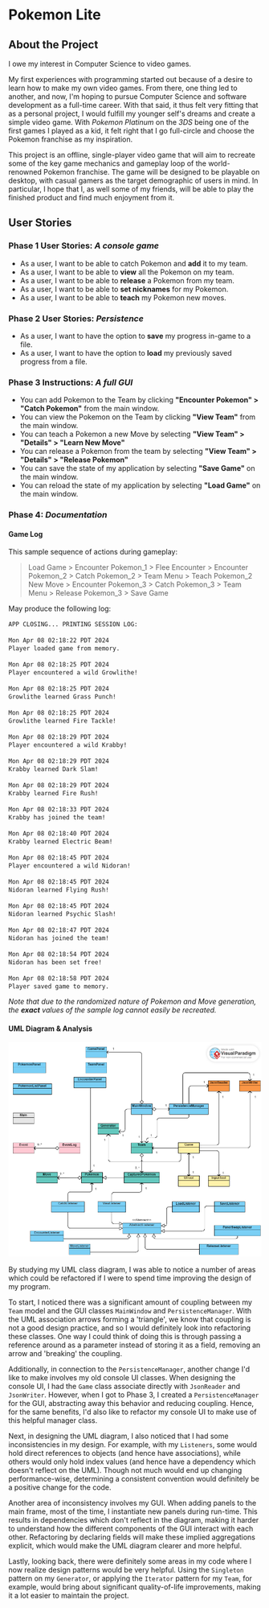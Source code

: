 # Pokemon Lite

## About the Project
I owe my interest in Computer Science to video games. 

My first experiences with programming started out because of a desire 
to learn how to make my own video games. From there, one thing led to another,
and now, I'm hoping to pursue Computer Science and software development as a full-time career. 
With that said, it thus felt very fitting that as a  personal project, 
I would fulfill my younger self's dreams and create a simple video game. 
With *Pokemon Platinum* on the *3DS* being one of the first games I played as a kid, it 
felt right that I go full-circle and choose the Pokemon franchise as my inspiration.

This project is an offline, single-player video game that will aim to recreate some of the
key game mechanics and gameplay loop of the world-renowned Pokemon franchise. The game will be designed
to be playable on desktop, with casual gamers as the target demographic of users in mind. In particular, I hope that I, as well some of my friends, will be able to play
the finished product and find much enjoyment from it.

## User Stories
### Phase 1 User Stories: *A console game*
- As a user, I want to be able to catch Pokemon and **add** it to my team.
- As a user, I want to be able to **view** all the Pokemon on my team.
- As a user, I want to be able to **release** a Pokemon from my team.
- As a user, I want to be able to **set nicknames** for my Pokemon.
- As a user, I want to be able to **teach** my Pokemon new moves.
### Phase 2 User Stories: *Persistence*
- As a user, I want to have the option to **save** my progress in-game to a file.
- As a user, I want to have the option to **load** my previously saved progress from a file.
### Phase 3 Instructions: *A full GUI*
- You can add Pokemon to the Team by clicking 
**"Encounter Pokemon" > "Catch Pokemon"** from the main window.
- You can view the Pokemon on the Team by clicking **"View Team"** from the main window.
- You can teach a Pokemon a new Move by selecting 
**"View Team" > "Details" > "Learn New Move"**
- You can release a Pokemon from the team by selecting
**"View Team" > "Details" > "Release Pokemon"**
- You can save the state of my application by selecting **"Save Game"** on the main window.
- You can reload the state of my application by selecting **"Load Game"** on the main window.
### Phase 4: *Documentation*
#### Game Log
This sample sequence of actions during gameplay: 
> Load Game > Encounter Pokemon_1 > Flee Encounter > Encounter Pokemon_2 > Catch Pokemon_2 > 
> Team Menu > Teach Pokemon_2 New Move > Encounter Pokemon_3 > Catch Pokemon_3 > Team Menu >
> Release Pokemon_3 > Save Game

May produce the following log:

```
APP CLOSING... PRINTING SESSION LOG:

Mon Apr 08 02:18:22 PDT 2024
Player loaded game from memory.

Mon Apr 08 02:18:25 PDT 2024
Player encountered a wild Growlithe!

Mon Apr 08 02:18:25 PDT 2024
Growlithe learned Grass Punch!

Mon Apr 08 02:18:25 PDT 2024
Growlithe learned Fire Tackle!

Mon Apr 08 02:18:29 PDT 2024
Player encountered a wild Krabby!

Mon Apr 08 02:18:29 PDT 2024
Krabby learned Dark Slam!

Mon Apr 08 02:18:29 PDT 2024
Krabby learned Fire Rush!

Mon Apr 08 02:18:33 PDT 2024
Krabby has joined the team!

Mon Apr 08 02:18:40 PDT 2024
Krabby learned Electric Beam!

Mon Apr 08 02:18:45 PDT 2024
Player encountered a wild Nidoran!

Mon Apr 08 02:18:45 PDT 2024
Nidoran learned Flying Rush!

Mon Apr 08 02:18:45 PDT 2024
Nidoran learned Psychic Slash!

Mon Apr 08 02:18:47 PDT 2024
Nidoran has joined the team!

Mon Apr 08 02:18:54 PDT 2024
Nidoran has been set free!

Mon Apr 08 02:18:58 PDT 2024
Player saved game to memory.
```
*Note that due to the randomized nature of Pokemon and Move generation,*
*the **exact** values of the sample log cannot easily be recreated.*
#### UML Diagram & Analysis 
![UML](./UML_Design_Diagram.png)

By studying my UML class diagram, I was able to notice a number of areas
which could be refactored if I were to spend time improving the design of my program.

To start, I noticed there was a significant amount of coupling between my `Team` model and the
GUI classes `MainWindow` and `PersistenceManager`. With the UML association arrows forming a 'triangle',
we know that coupling is not a good design practice, and so I would definitely look into refactoring these classes. 
One way I could think of doing this is through passing a reference around as a parameter 
instead of storing it as a field, removing an arrow and 'breaking' the coupling.

Additionally, in connection to the `PersistenceManager`, another change I'd
like to make involves my old console UI classes. When designing the console UI, I had the `Game` class associate
directly with `JsonReader` and `JsonWriter`. However, when I got to Phase 3, I created a `PersistenceManager` for the
GUI, abstracting away this behavior and reducing coupling. Hence, for the same benefits,
I'd also like to refactor my console UI to make use of this helpful manager class.

Next, in designing the UML diagram, I also noticed that I had some inconsistencies in my design. For example,
with my `Listeners`, some would hold direct references to objects (and hence have associations), while others
would only hold index values (and hence have a dependency which doesn't reflect on the UML). Though not much
would end up changing performance-wise, determining a consistent convention would definitely be a positive change 
for the code.

Another area of inconsistency involves my GUI. When adding panels to the main frame, most of the time,
I instantiate new panels during run-time. This results in dependencies which don't reflect in the diagram, making it
harder to understand how the different components of the GUI interact with each other. Refactoring by declaring 
 fields will make these implied aggregations explicit, which would make the UML diagram clearer
and more helpful.

Lastly, looking back, there were definitely some areas in my code where I now realize design patterns would
be very helpful. Using the `Singleton` pattern on my `Generator`, or applying the `Iterator` pattern for my `Team`,
for example, would bring about significant quality-of-life improvements, making it a lot easier to maintain the project.
